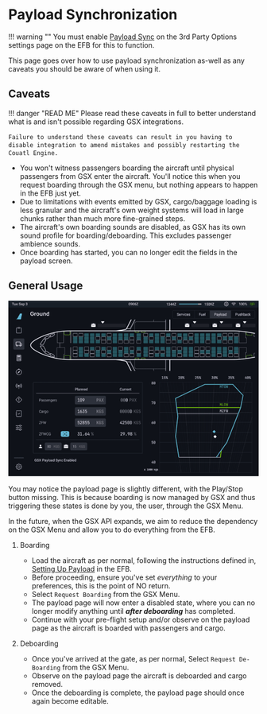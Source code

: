 # Payload Synchronization

!!! warning ""
    You must enable [Payload Sync](../../../common/flypados3/settings.md#3rd-party-options) on the 3rd Party Options settings page on the EFB for this to function.

This page goes over how to use payload synchronization as-well as any caveats you should be aware of when using it.

## Caveats
!!! danger "READ ME"
    Please read these caveats in full to better understand what is and isn't possible regarding GSX integrations.

    Failure to understand these caveats can result in you having to disable integration to amend mistakes and possibly restarting the Couatl Engine.

- You won't witness passengers boarding the aircraft until physical passengers from GSX enter the aircraft. You'll notice this when you request boarding through the GSX menu, but nothing appears to happen in the EFB just yet.
- Due to limitations with events emitted by GSX, cargo/baggage loading is less granular and the aircraft's own weight systems will load in large chunks rather than much more fine-grained steps.
- The aircraft's own boarding sounds are disabled, as GSX has its own sound profile for boarding/deboarding. This excludes passenger ambience sounds.
- Once boarding has started, you can no longer edit the fields in the payload screen.
  
## General Usage
![Payload Start](../../assets/gsxintegration/gsx-payload-start.png)

You may notice the payload page is slightly different, with the Play/Stop button missing. This is because boarding is now managed by GSX and thus triggering these states is done by you, the user, through the GSX Menu.

In the future, when the GSX API expands, we aim to reduce the dependency on the GSX Menu and allow you to do everything from the EFB.

1. Boarding
      - Load the aircraft as per normal, following the instructions defined in, [Setting Up Payload](../flypados3/ground.md#setting-up-payload) in the EFB.
      - Before proceeding, ensure you've set *everything* to your preferences, this is the point of NO return. 
      - Select `Request Boarding` from the GSX Menu.
      - The payload page will now enter a disabled state, where you can no longer modify anything until ***after deboarding*** has completed.
      - Continue with your pre-flight setup and/or observe on the payload page as the aircraft is boarded with passengers and cargo.

2. Deboarding
      - Once you've arrived at the gate, as per normal, Select `Request De-Boarding` from the GSX Menu.
      - Observe on the payload page the aircraft is deboarded and cargo removed.
      - Once the deboarding is complete, the payload page should once again become editable.
